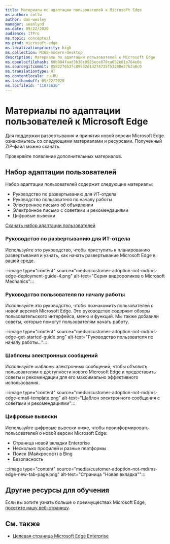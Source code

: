 ```yaml
---
title: Материалы по адаптации пользователей к Microsoft Edge
ms.author: collw
author: dan-wesley
manager: seanlynd
ms.date: 09/22/2020
audience: ITPro
ms.topic: conceptual
ms.prod: microsoft-edge
ms.localizationpriority: high
ms.collection: M365-modern-desktop
description: Материалы по адаптации пользователей к Microsoft Edge
ms.openlocfilehash: 68b984faad3b36c0926ece070ca052e81e764e0e
ms.sourcegitcommit: 858227653fc89532d1d274735f53280e27b2a8c0
ms.translationtype: HT
ms.contentlocale: ru-RU
ms.lasthandoff: 09/22/2020
ms.locfileid: "11072636"
---
```

# Материалы по адаптации пользователей к Microsoft Edge

Для поддержки развертывания и принятия новой версии Microsoft Edge ознакомьтесь со следующими материалами и ресурсами. Полученный ZIP-файл можно скачать.

Проверяйте появление дополнительных материалов.

## Набор адаптации пользователей

Набор адаптации пользователей содержит следующие материалы:

- Руководство по развертыванию для ИТ-отдела
- Руководство пользователя по началу работы
- Электронное письмо об объявлении
- Электронное письмо с советами и рекомендациями
- Цифровые вывески

[Скачать набор адаптации пользователей](https://www.microsoft.com/download/details.aspx?id=102119)

### Руководство по развертыванию для ИТ-отдела

Используйте это руководство, чтобы приступить к планированию развертывания и узнать, как начать развертывание Microsoft Edge в вашей среде.

:::image type="content" source="media/customer-adoption-not-md/ms-edge-deployment-guide-4.png" alt-text="Серия видеороликов о Microsoft Mechanics":::

### Руководство пользователя по началу работы

Используйте это руководство, чтобы познакомить пользователей с новой версией Microsoft Edge. Это руководство содержит обзоры пользовательского интерфейса, меню и функций. Мы также добавили советы, которые помогут пользователям начать работу.

:::image type="content" source="media/customer-adoption-not-md/ms-edge-get-started-guide.png" alt-text="Руководство пользователя по началу работы...":::

### Шаблоны электронных сообщений

Используйте шаблоны электронных сообщений, чтобы объявить пользователям о доступности нового Microsoft Edge и предоставить советы и рекомендации для его максимально эффективного использования.

:::image type="content" source="media/customer-adoption-not-md/ms-edge-email-template.png" alt-text="Шаблон электронного сообщения с советами и рекомендациями":::

### Цифровые вывески

Используйте цифровые вывески ниже, чтобы проинформировать пользователей о новой версии Microsoft Edge:

- Страница новой вкладки Enterprise
- Несколько профилей и разные платформы
- Поиск (Майкрософт) в Bing
- Безопасность

:::image type="content" source="media/customer-adoption-not-md/ms-edge-new-tab-page.png" alt-text="Страница "Новая вкладка"":::

## Другие ресурсы для обучения

Если вы хотите узнать больше о преимуществах Microsoft Edge, [посетите нашу веб-страницу](https://www.microsoft.com/edge/business).

## См. также

- [Целевая страница Microsoft Edge Enterprise](https://aka.ms/EdgeEnterprise)
